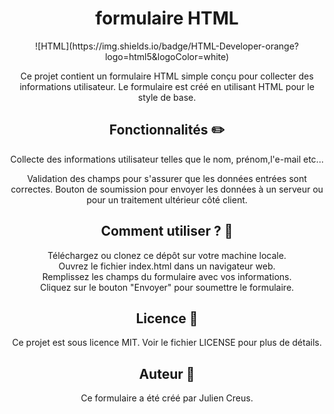 <center><h1>formulaire HTML</h1>
![HTML](https://img.shields.io/badge/HTML-Developer-orange?logo=html5&logoColor=white)

Ce projet contient un formulaire HTML simple conçu pour collecter des informations utilisateur. Le formulaire est créé en utilisant HTML pour le style de base.

<h2>Fonctionnalités  ✏️</h2>

Collecte des informations utilisateur telles que le nom, prénom,l'e-mail etc...

Validation des champs pour s'assurer que les données entrées sont correctes.
Bouton de soumission pour envoyer les données à un serveur ou pour un traitement ultérieur côté client.

<h2>Comment utiliser ? 🤔</h2>

Téléchargez ou clonez ce dépôt sur votre machine locale.<br>
Ouvrez le fichier index.html dans un navigateur web.<br>
Remplissez les champs du formulaire avec vos informations.<br>
Cliquez sur le bouton "Envoyer" pour soumettre le formulaire.<br>

<h2>Licence  📃</h2>
Ce projet est sous licence MIT. Voir le fichier LICENSE pour plus de détails.

<h2>Auteur  🦸</h2>
Ce formulaire a été créé par Julien Creus.
